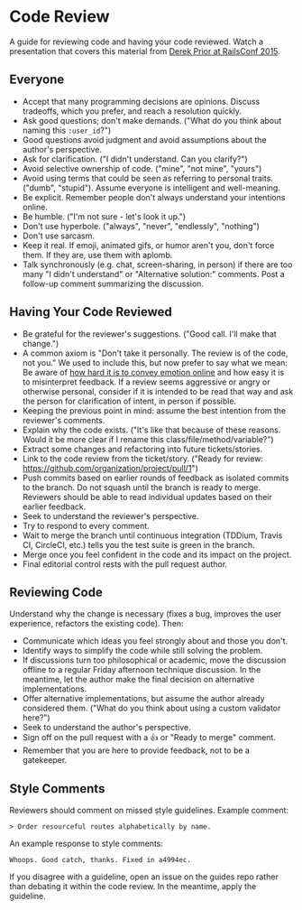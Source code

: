 # Code Review

A guide for reviewing code and having your code reviewed. Watch a presentation that covers this material from
[Derek Prior at RailsConf 2015](https://www.youtube.com/watch?v=PJjmw9TRB7s).

## Everyone

- Accept that many programming decisions are opinions. Discuss tradeoffs, which you prefer, and reach a resolution
  quickly.
- Ask good questions; don't make demands. ("What do you think about naming this `:user_id`?")
- Good questions avoid judgment and avoid assumptions about the author's perspective.
- Ask for clarification. ("I didn't understand. Can you clarify?")
- Avoid selective ownership of code. ("mine", "not mine", "yours")
- Avoid using terms that could be seen as referring to personal traits. ("dumb", "stupid"). Assume everyone is
  intelligent and well-meaning.
- Be explicit. Remember people don't always understand your intentions online.
- Be humble. ("I'm not sure - let's look it up.")
- Don't use hyperbole. ("always", "never", "endlessly", "nothing")
- Don't use sarcasm.
- Keep it real. If emoji, animated gifs, or humor aren't you, don't force them. If they are, use them with aplomb.
- Talk synchronously (e.g. chat, screen-sharing, in person) if there are too many "I didn't understand" or "Alternative
  solution:" comments. Post a follow-up comment summarizing the discussion.

## Having Your Code Reviewed

- Be grateful for the reviewer's suggestions. ("Good call. I'll make that change.")
- A common axiom is "Don't take it personally. The review is of the code, not you." We used to include this, but now
  prefer to say what we mean: Be aware of [how hard it is to convey emotion online] and how easy it is to misinterpret
  feedback. If a review seems aggressive or angry or otherwise personal, consider if it is intended to be read that way
  and ask the person for clarification of intent, in person if possible.
- Keeping the previous point in mind: assume the best intention from the reviewer's comments.
- Explain why the code exists. ("It's like that because of these reasons. Would it be more clear if I rename this
  class/file/method/variable?")
- Extract some changes and refactoring into future tickets/stories.
- Link to the code review from the ticket/story. ("Ready for review: https://github.com/organization/project/pull/1")
- Push commits based on earlier rounds of feedback as isolated commits to the branch. Do not squash until the branch is
  ready to merge. Reviewers should be able to read individual updates based on their earlier feedback.
- Seek to understand the reviewer's perspective.
- Try to respond to every comment.
- Wait to merge the branch until continuous integration (TDDium, Travis CI, CircleCI, etc.) tells you the test suite is
  green in the branch.
- Merge once you feel confident in the code and its impact on the project.
- Final editorial control rests with the pull request author.

[how hard it is to convey emotion online]:
  https://www.fastcodesign.com/3036748/why-its-so-hard-to-detect-emotion-in-emails-and-texts

## Reviewing Code

Understand why the change is necessary (fixes a bug, improves the user experience, refactors the existing code). Then:

- Communicate which ideas you feel strongly about and those you don't.
- Identify ways to simplify the code while still solving the problem.
- If discussions turn too philosophical or academic, move the discussion offline to a regular Friday afternoon technique
  discussion. In the meantime, let the author make the final decision on alternative implementations.
- Offer alternative implementations, but assume the author already considered them. ("What do you think about using a
  custom validator here?")
- Seek to understand the author's perspective.
- Sign off on the pull request with a 👍 or "Ready to merge" comment.
- Remember that you are here to provide feedback, not to be a gatekeeper.

## Style Comments

Reviewers should comment on missed style guidelines. Example comment:

    > Order resourceful routes alphabetically by name.

An example response to style comments:

    Whoops. Good catch, thanks. Fixed in a4994ec.

If you disagree with a guideline, open an issue on the guides repo rather than debating it within the code review. In
the meantime, apply the guideline.
